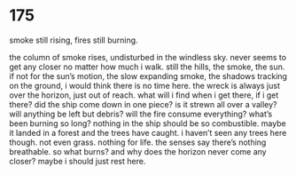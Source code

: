 # 175

smoke still rising, fires still burning. 

the column of smoke rises, undisturbed in the windless sky. never seems to get any closer no matter how much i walk. still the hills, the smoke, the sun. if not for the sun’s motion, the slow expanding smoke, the shadows tracking on the ground, i would think there is no time here. 
the wreck is always just over the horizon, just out of reach. what will i find when i get there, if i get there? did the ship come down in one piece? is it strewn all over a valley? will anything be left but debris? will the fire consume everything? what’s been burning so long? nothing in the ship should be so combustible. maybe it landed in a forest and the trees have caught. i haven’t seen any trees here though. not even grass. nothing for life. the senses say there’s nothing breathable. so what burns? and why does the horizon never come any closer? maybe i should just rest here. 